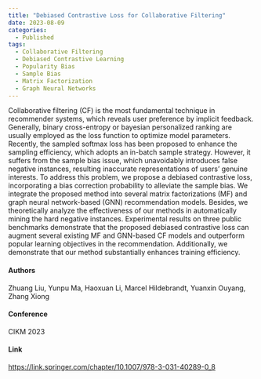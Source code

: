 ```yaml
---
title: "Debiased Contrastive Loss for Collaborative Filtering"
date: 2023-08-09
categories:
  - Published
tags:
  - Collaborative Filtering
  - Debiased Contrastive Learning
  - Popularity Bias
  - Sample Bias
  - Matrix Factorization
  - Graph Neural Networks
---
```


Collaborative filtering (CF) is the most fundamental technique in recommender systems, which reveals user preference by implicit feedback. Generally, binary cross-entropy or bayesian personalized ranking are usually employed as the loss function to optimize model parameters. Recently, the sampled softmax loss has been proposed to enhance the sampling efficiency, which adopts an in-batch sample strategy. However, it suffers from the sample bias issue, which unavoidably introduces false negative instances, resulting inaccurate representations of users’ genuine interests. To address this problem, we propose a debiased contrastive loss, incorporating a bias correction probability to alleviate the sample bias. We integrate the proposed method into several matrix factorizations (MF) and graph neural network-based (GNN) recommendation models. Besides, we theoretically analyze the effectiveness of our methods in automatically mining the hard negative instances. Experimental results on three public benchmarks demonstrate that the proposed debiased contrastive loss can augment several existing MF and GNN-based CF models and outperform popular learning objectives in the recommendation. Additionally, we demonstrate that our method substantially enhances training efficiency.

#### Authors
Zhuang Liu, Yunpu Ma, Haoxuan Li, Marcel Hildebrandt, Yuanxin Ouyang, Zhang Xiong

#### Conference
CIKM 2023

#### Link
https://link.springer.com/chapter/10.1007/978-3-031-40289-0_8